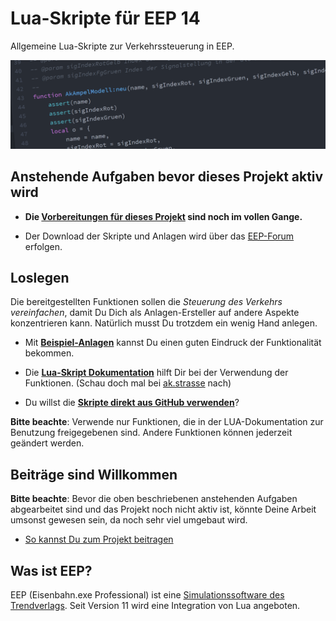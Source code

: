 # Lua-Skripte für EEP 14

Allgemeine Lua-Skripte zur Verkehrssteuerung in EEP.

![SourceCode](assets/headers/SourceCode.png)

## Anstehende Aufgaben bevor dieses Projekt aktiv wird

* __Die [Vorbereitungen für dieses Projekt](https://github.com/Andreas-Kreuz/ak-lua-skripte-fuer-eep/projects/2)
sind noch im vollen Gange.__

* Der Download der Skripte und Anlagen wird über das [EEP-Forum](https://www.eep-forum.de) erfolgen.

## Loslegen

Die bereitgestellten Funktionen sollen die _Steuerung des Verkehrs vereinfachen_, damit Du Dich als Anlagen-Ersteller auf andere Aspekte konzentrieren kann.
Natürlich musst Du trotzdem ein wenig Hand anlegen.

* Mit __[Beispiel-Anlagen](Resourcen/Anlagen/)__ kannst Du einen guten Eindruck der Funktionalität bekommen.

* Die __[Lua-Skript Dokumentation](LUA/ak/)__ hilft Dir bei der Verwendung der Funktionen. (Schau doch mal bei [ak.strasse](LUA/ak/strasse) nach)

* Du willst die __[Skripte direkt aus GitHub verwenden](doc/GITHUB_NUTZEN.md)__?

__Bitte beachte__: Verwende nur Funktionen, die in der LUA-Dokumentation zur Benutzung freigegebenen sind. Andere Funktionen können jederzeit geändert werden.


## Beiträge sind Willkommen
__Bitte beachte__: Bevor die oben beschriebenen anstehenden Aufgaben abgearbeitet sind und das Projekt noch nicht aktiv ist, könnte Deine Arbeit umsonst gewesen sein, da noch sehr viel umgebaut wird.

* [So kannst Du zum Projekt beitragen](doc/CONTRIBUTING.md)


## Was ist EEP?

EEP (Eisenbahn.exe Professional) ist eine [Simulationssoftware des Trendverlags](https://trendverlag.com/was-ist-eep-eisenbahn-exe.html). Seit Version 11 wird eine Integration von Lua angeboten.

